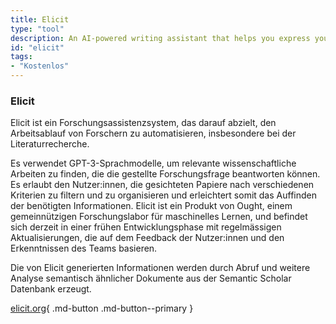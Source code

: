 ```yaml
---
title: Elicit
type: "tool"
description: An AI-powered writing assistant that helps you express your thoughts more clearly and effectively.
id: "elicit"
tags:
- "Kostenlos"
---
```


### Elicit

Elicit ist ein Forschungsassistenzsystem, das darauf abzielt, den Arbeitsablauf von Forschern zu automatisieren, insbesondere bei der Literaturrecherche. 

Es verwendet GPT-3-Sprachmodelle, um relevante wissenschaftliche Arbeiten zu finden, die die gestellte Forschungsfrage beantworten können. Es erlaubt den Nutzer:innen, die gesichteten Papiere nach verschiedenen Kriterien zu filtern und zu organisieren und erleichtert somit das Auffinden der benötigten Informationen. Elicit ist ein Produkt von Ought, einem gemeinnützigen Forschungslabor für maschinelles Lernen, und befindet sich derzeit in einer frühen Entwicklungsphase mit regelmässigen Aktualisierungen, die auf dem Feedback der Nutzer:innen und den Erkenntnissen des Teams basieren. 

Die von Elicit generierten Informationen werden durch Abruf und weitere Analyse semantisch ähnlicher Dokumente aus der Semantic Scholar Datenbank erzeugt.

[elicit.org](https://www.elicit.org/){ .md-button .md-button--primary } 
